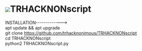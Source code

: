 # <img src="https://b.top4top.io/p_210130c5s0.gif"></img>TRHACKNONscript
INSTALLATION-------------> <br>
apt update && apt upgrade <br>
git clone https://github.com/trhacknonimous/TRHACKNONscript <br>
cd TRHACKNONscript <br>
python2 TRHACKNONscript.py

